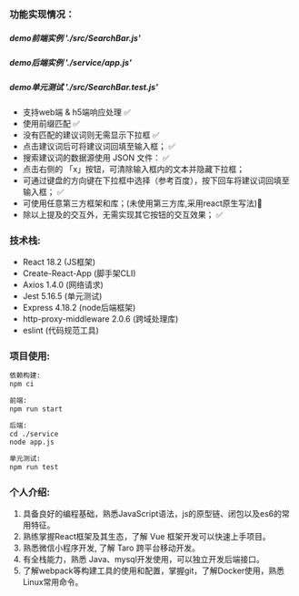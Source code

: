 ### 功能实现情况：
##### demo前端实例 './src/SearchBar.js'
##### demo后端实例 './service/app.js'
##### demo单元测试 './src/SearchBar.test.js'
- 支持web端 & h5端响应处理 :white_check_mark: 
- 使用前缀匹配 :white_check_mark: 
- 没有匹配的建议词则无需显示下拉框  :white_check_mark: 
- 点击建议词后可将建议词回填至输入框； :white_check_mark: 
- 搜索建议词的数据源使用 JSON 文件： :white_check_mark: 
- 点击右侧的 「x」按钮，可清除输入框内的文本并隐藏下拉框；
- 可通过键盘的方向键在下拉框中选择（参考百度），按下回车将建议词回填至输入框； :white_check_mark: 
- 可使用任意第三方框架和库；(未使用第三方库,采用react原生写法):black_square_button: 
- 除以上提及的交互外，无需实现其它按钮的交互效果； :white_check_mark: 

### 技术栈:
- React 18.2 (JS框架) 
- Create-React-App (脚手架CLI)
- Axios 1.4.0 (网络请求) 
- Jest 5.16.5 (单元测试) 
- Express 4.18.2 (node后端框架) 
- http-proxy-middleware 2.0.6 (跨域处理库)
- eslint (代码规范工具)

### 项目使用:
```txt
依赖构建:
npm ci

前端:
npm run start

后端:
cd ./service
node app.js

单元测试:
npm run test
```

### 个人介绍:
1.	具备良好的编程基础，熟悉JavaScript语法，js的原型链、闭包以及es6的常用特征。
2.	熟练掌握React框架及其生态，了解 Vue 框架开发可以快速上手项目。
3.	熟悉微信小程序开发, 了解 Taro 跨平台移动开发。
4.	有全栈能力，熟悉 Java、mysql开发使用，可以独立开发后端接口。
5.	了解webpack等构建工具的使用和配置，掌握git，了解Docker使用，熟悉Linux常用命令。
